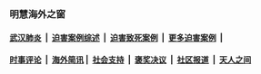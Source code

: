 
### 明慧海外之窗

####  [武汉肺炎](indexes/365.md?t=03261100) &nbsp;|&nbsp;  [迫害案例综述](indexes/328.md?t=03261100) &nbsp;|&nbsp; [迫害致死案例](indexes/277.md?t=03261100)  &nbsp;|&nbsp; [更多迫害案例](indexes/81.md?t=03261100)  &nbsp;|&nbsp; 
####  [时事评论](indexes/19.md?t=03261100) &nbsp;|&nbsp; [海外简讯](indexes/245.md?t=03261100)&nbsp;|&nbsp;  [社会支持](indexes/140.md?t=03261100) &nbsp;|&nbsp; [褒奖决议](indexes/282.md?t=03261100) &nbsp;|&nbsp; [社区报道](indexes/91.md?t=03261100)  &nbsp;|&nbsp; [天人之间](indexes/78.md?t=03261100) 

